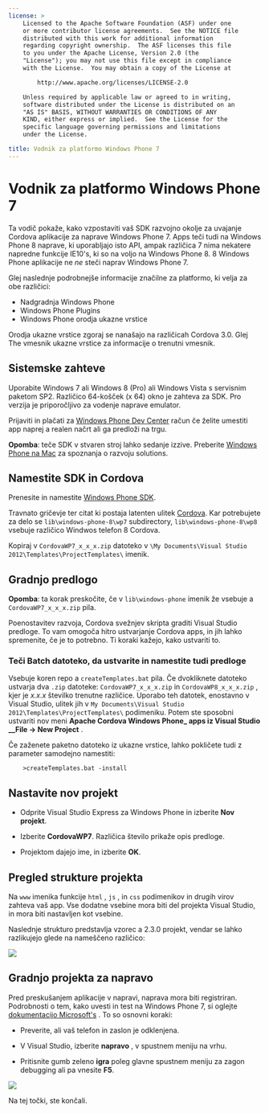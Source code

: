 ```yaml
---
license: >
    Licensed to the Apache Software Foundation (ASF) under one
    or more contributor license agreements.  See the NOTICE file
    distributed with this work for additional information
    regarding copyright ownership.  The ASF licenses this file
    to you under the Apache License, Version 2.0 (the
    "License"); you may not use this file except in compliance
    with the License.  You may obtain a copy of the License at

        http://www.apache.org/licenses/LICENSE-2.0

    Unless required by applicable law or agreed to in writing,
    software distributed under the License is distributed on an
    "AS IS" BASIS, WITHOUT WARRANTIES OR CONDITIONS OF ANY
    KIND, either express or implied.  See the License for the
    specific language governing permissions and limitations
    under the License.

title: Vodnik za platformo Windows Phone 7
---
```


# Vodnik za platformo Windows Phone 7

Ta vodič pokaže, kako vzpostaviti vaš SDK razvojno okolje za uvajanje Cordova aplikacije za naprave Windows Phone 7. Apps teči tudi na Windows Phone 8 naprave, ki uporabljajo isto API, ampak različica 7 nima nekatere napredne funkcije IE10's, ki so na voljo na Windows Phone 8. 8 Windows Phone aplikacije ne *ne* steči naprav Windows Phone 7.

Glej naslednje podrobnejše informacije značilne za platformo, ki velja za obe različici:

*   Nadgradnja Windows Phone
*   Windows Phone Plugins
*   Windows Phone orodja ukazne vrstice

Orodja ukazne vrstice zgoraj se nanašajo na različicah Cordova 3.0. Glej The vmesnik ukazne vrstice za informacije o trenutni vmesnik.

## Sistemske zahteve

Uporabite Windows 7 ali Windows 8 (Pro) ali Windows Vista s servisnim paketom SP2. Različico 64-košček (x 64) okno je zahteva za SDK. Pro verzija je priporočljivo za vodenje naprave emulator.

Prijaviti in plačati za [Windows Phone Dev Center][1] račun če želite umestiti app naprej a realen načrt ali ga predloži na trgu.

 [1]: http://dev.windowsphone.com/en-us/publish

**Opomba**: teče SDK v stvaren stroj lahko sedanje izzive. Preberite [Windows Phone na Mac][2] za spoznanja o razvoju solutions.

 [2]: http://aka.ms/BuildaWP8apponaMac

## Namestite SDK in Cordova

Prenesite in namestite [Windows Phone SDK][3].

 [3]: http://www.microsoft.com/download/en/details.aspx?displaylang=en&id=27570/

Travnato gričevje ter citat ki postaja latenten ulitek [Cordova][4]. Kar potrebujete za delo se `lib\windows-phone-8\wp7` subdirectory, `lib\windows-phone-8\wp8` vsebuje različico Windwos telefon 8 Cordova.

 [4]: http://phonegap.com/download

Kopiraj v `CordovaWP7_x_x_x.zip` datoteko v `\My Documents\Visual
Studio 2012\Templates\ProjectTemplates\` imenik.

## Gradnjo predlogo

**Opomba**: ta korak preskočite, če v `lib\windows-phone` imenik že vsebuje a `CordovaWP7_x_x_x.zip` pila.

Poenostavitev razvoja, Cordova svežnjev skripta graditi Visual Studio predloge. To vam omogoča hitro ustvarjanje Cordova apps, in jih lahko spremenite, če je to potrebno. Ti koraki kažejo, kako ustvariti to.

### Teči Batch datoteko, da ustvarite in namestite tudi predloge

Vsebuje koren repo a `createTemplates.bat` pila. Če dvokliknete datoteko ustvarja dva `.zip` datoteke: `CordovaWP7_x_x_x.zip` in `CordovaWP8_x_x_x.zip` , kjer je *x.x.x* številko trenutne različice. Uporabo teh datotek, enostavno v Visual Studio, ulitek jih v `My Documents\Visual Studio
2012\Templates\ProjectTemplates\` podimeniku. Potem ste sposobni ustvariti nov meni **Apache Cordova Windows Phone_ apps iz Visual Studio __File → New Project** .

Če zaženete paketno datoteko iz ukazne vrstice, lahko pokličete tudi z parameter samodejno namestiti:

        >createTemplates.bat -install
    

## Nastavite nov projekt

*   Odprite Visual Studio Express za Windows Phone in izberite **Nov projekt**.

*   Izberite **CordovaWP7**. Različica število prikaže opis predloge.

*   Projektom dajejo ime, in izberite **OK**.

## Pregled strukture projekta

Na `www` imenika funkcije `html` , `js` , in `css` podimenikov in drugih virov zahteva vaš app. Vse dodatne vsebine mora biti del projekta Visual Studio, in mora biti nastavljen kot vsebine.

Naslednje strukturo predstavlja vzorec a 2.3.0 projekt, vendar se lahko razlikujejo glede na nameščeno različico:

![][5]

 [5]: img/guide/platforms/wp8/projectStructure.png

## Gradnjo projekta za napravo

Pred preskušanjem aplikacije v napravi, naprava mora biti registriran. Podrobnosti o tem, kako uvesti in test na Windows Phone 7, si oglejte [dokumentacijo Microsoft's][6] . To so osnovni koraki:

 [6]: http://msdn.microsoft.com/en-us/library/windowsphone/develop/ff402565(v=vs.105).aspx

*   Preverite, ali vaš telefon in zaslon je odklenjena.

*   V Visual Studio, izberite **napravo** , v spustnem meniju na vrhu.

*   Pritisnite gumb zeleno **igra** poleg glavne spustnem meniju za zagon debugging ali pa vnesite **F5**.

![][7]

 [7]: img/guide/platforms/wp7/wpd.png

Na tej točki, ste končali.
